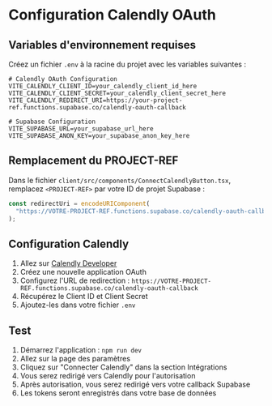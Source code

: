 # Configuration Calendly OAuth

## Variables d'environnement requises

Créez un fichier `.env` à la racine du projet avec les variables suivantes :

```env
# Calendly OAuth Configuration
VITE_CALENDLY_CLIENT_ID=your_calendly_client_id_here
VITE_CALENDLY_CLIENT_SECRET=your_calendly_client_secret_here
VITE_CALENDLY_REDIRECT_URI=https://your-project-ref.functions.supabase.co/calendly-oauth-callback

# Supabase Configuration
VITE_SUPABASE_URL=your_supabase_url_here
VITE_SUPABASE_ANON_KEY=your_supabase_anon_key_here
```

## Remplacement du PROJECT-REF

Dans le fichier `client/src/components/ConnectCalendlyButton.tsx`, remplacez `<PROJECT-REF>` par votre ID de projet Supabase :

```typescript
const redirectUri = encodeURIComponent(
  "https://VOTRE-PROJECT-REF.functions.supabase.co/calendly-oauth-callback"
);
```

## Configuration Calendly

1. Allez sur [Calendly Developer](https://developer.calendly.com/)
2. Créez une nouvelle application OAuth
3. Configurez l'URL de redirection : `https://VOTRE-PROJECT-REF.functions.supabase.co/calendly-oauth-callback`
4. Récupérez le Client ID et Client Secret
5. Ajoutez-les dans votre fichier `.env`

## Test

1. Démarrez l'application : `npm run dev`
2. Allez sur la page des paramètres
3. Cliquez sur "Connecter Calendly" dans la section Intégrations
4. Vous serez redirigé vers Calendly pour l'autorisation
5. Après autorisation, vous serez redirigé vers votre callback Supabase
6. Les tokens seront enregistrés dans votre base de données
